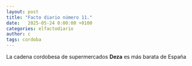 ```yaml
---
layout: post
title: "Facto diario número 11."
date:   2025-05-24 0:00:00 +0100
categories: elfactodiario
author: c
tags: cordoba
---
```


La cadena cordobesa de supermercados **Deza** es más barata de España
